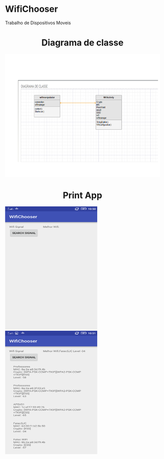 # WifiChooser
Trabalho de Dispositivos Moveis
<center><h1>Diagrama de classe</h1></center>
<img width=600 height =400 src="https://github.com/guoliveer/WifiChooser/blob/master/app/src/main/res/mipmap-hdpi/im1.png">

<center><h1>Print App</h1></center>

<img width=300 height =400 src="https://github.com/guoliveer/WifiChooser/blob/master/app/src/main/res/mipmap-hdpi/Screenshot_2016-10-06-10-50-50.png">
<img width=300 height =400 src="https://github.com/guoliveer/WifiChooser/blob/master/app/src/main/res/mipmap-hdpi/Screenshot_2016-10-06-10-51-01.png">
